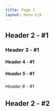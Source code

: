 ```yaml
---
title: Page 1
layout: menu.njk
---
```


## Header 2 - #1

### Header 3 - #1

#### Header 4 - #1

##### Header 5 - #1

###### Header 6 - #1

## Header 2 - #2
